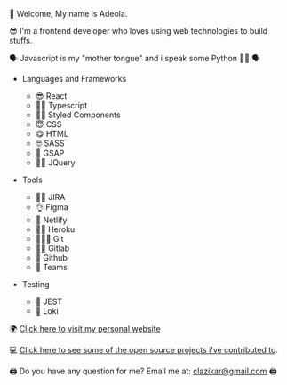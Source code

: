 🫡 Welcome, My name is Adeola. 

😎 I'm a frontend developer who loves using web technologies to build stuffs.

🗣 Javascript is my "mother tongue" and i speak some Python 🐍🐍 🗣

- Languages and Frameworks
   - 😎 React
   - 👍🏿 Typescript
   - ✌🏾 Styled Components
   - 😇 CSS
   - 😋 HTML
   - 🤓 SASS
   - 🤗 GSAP
   - 🤌🏾 JQuery
  
 - Tools
   - 🤞🏾 JIRA
   - 👌 Figma
   - 🦾 Netlify
   - 🥷🏽 Heroku
   - 🧚🏾‍♀️ Git
   - 🕺🏾 Gitlab
   - 🦆 Github
   - 🦅 Teams
  
 - Testing
   - 🦋 JEST
   - 🦕 Loki
 
🌍 [Click here to visit my personal website](https://deolaprojects.tech/)

💻 [Click here to see some of the open source projects i've contributed to](https://deeola.github.io/open-source/).

🖨 Do you have any question for me? Email me at: clazikar@gmail.com 🖨
